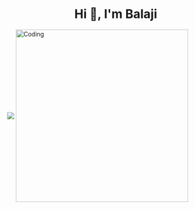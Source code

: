 <h1 align="center">Hi 👋, I'm Balaji</h1>
<img src="https://user-images.githubusercontent.com/82140495/192852374-0c98a0ae-64e8-480d-8ef6-35aaf55f677f.png" align="center"/>
<img align="center" alt="Coding" width="400" src="https://user-images.githubusercontent.com/82140495/192852374-0c98a0ae-64e8-480d-8ef6-35aaf55f677f.png">
